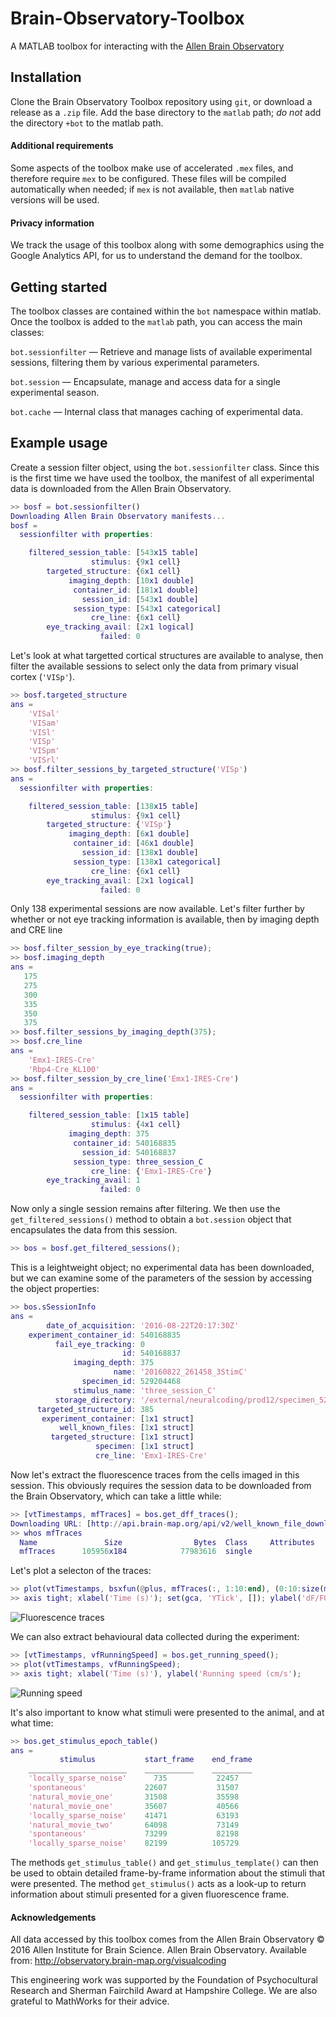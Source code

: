# Brain-Observatory-Toolbox
A MATLAB toolbox for interacting with the [Allen Brain Observatory](http://observatory.brain-map.org/visualcoding)

## Installation

Clone the Brain Observatory Toolbox repository using `git`, or download a release as a `.zip` file. Add the base directory to the `matlab` path; *do not* add the directory `+bot` to the matlab path.

#### Additional requirements

Some aspects of the toolbox make use of accelerated `.mex` files, and therefore require `mex` to be configured. These files will be compiled automatically when needed; if `mex` is not available, then `matlab` native versions will be used.

#### Privacy information

We track the usage of this toolbox along with some demographics using the Google Analytics API, for us to understand the demand for the toolbox.

## Getting started

The toolbox classes are contained within the `bot` namespace within matlab. Once the toolbox is added to the `matlab` path, you can access the main classes:

`bot.sessionfilter` — Retrieve and manage lists of available experimental sessions, filtering them by various experimental parameters.

`bot.session` — Encapsulate, manage and access data for a single experimental season.

`bot.cache` — Internal class that manages caching of experimental data.

## Example usage

Create a session filter object, using the `bot.sessionfilter` class. Since this is the first time we have used the toolbox, the manifest of all experimental data is downloaded from the Allen Brain Observatory.

````matlab
>> bosf = bot.sessionfilter()
Downloading Allen Brain Observatory manifests...
bosf = 
  sessionfilter with properties:

    filtered_session_table: [543x15 table]
                  stimulus: {9x1 cell}
        targeted_structure: {6x1 cell}
             imaging_depth: [10x1 double]
              container_id: [181x1 double]
                session_id: [543x1 double]
              session_type: [543x1 categorical]
                  cre_line: {6x1 cell}
        eye_tracking_avail: [2x1 logical]
                    failed: 0
````

Let's look at what targetted cortical structures are available to analyse, then filter the available sessions to select only the data from primary visual cortex (`'VISp'`).

````matlab
>> bosf.targeted_structure
ans = 
    'VISal'
    'VISam'
    'VISl'
    'VISp'
    'VISpm'
    'VISrl'
>> bosf.filter_sessions_by_targeted_structure('VISp')
ans = 
  sessionfilter with properties:

    filtered_session_table: [138x15 table]
                  stimulus: {9x1 cell}
        targeted_structure: {'VISp'}
             imaging_depth: [6x1 double]
              container_id: [46x1 double]
                session_id: [138x1 double]
              session_type: [138x1 categorical]
                  cre_line: {6x1 cell}
        eye_tracking_avail: [2x1 logical]
                    failed: 0
````

Only 138 experimental sessions are now available. Let's filter further by whether or not eye tracking information is available, then by imaging depth and CRE line

````matlab
>> bosf.filter_session_by_eye_tracking(true);
>> bosf.imaging_depth
ans =
   175
   275
   300
   335
   350
   375
>> bosf.filter_sessions_by_imaging_depth(375);
>> bosf.cre_line
ans = 
    'Emx1-IRES-Cre'
    'Rbp4-Cre_KL100'
>> bosf.filter_session_by_cre_line('Emx1-IRES-Cre')
ans = 
  sessionfilter with properties:

    filtered_session_table: [1x15 table]
                  stimulus: {4x1 cell}
             imaging_depth: 375
              container_id: 540168835
                session_id: 540168837
              session_type: three_session_C
                  cre_line: {'Emx1-IRES-Cre'}
        eye_tracking_avail: 1
                    failed: 0
````

Now only a single session remains after filtering. We then use the `get_filtered_sessions()` method to obtain a `bot.session` object that encapsulates the data from this session.

````matlab
>> bos = bosf.get_filtered_sessions();
````

This is a leightweight object; no experimental data has been downloaded, but we can examine some of the parameters of the session by accessing the object properties:

````matlab
>> bos.sSessionInfo
ans = 
        date_of_acquisition: '2016-08-22T20:17:30Z'
    experiment_container_id: 540168835
          fail_eye_tracking: 0
                         id: 540168837
              imaging_depth: 375
                       name: '20160822_261458_3StimC'
                specimen_id: 529204468
              stimulus_name: 'three_session_C'
          storage_directory: '/external/neuralcoding/prod12/specimen_529204468/ophys_experiment_540168837/'
      targeted_structure_id: 385
       experiment_container: [1x1 struct]
           well_known_files: [1x1 struct]
         targeted_structure: [1x1 struct]
                   specimen: [1x1 struct]
                   cre_line: 'Emx1-IRES-Cre'
````

Now let's extract the fluorescence traces from the cells imaged in this session. This obviously requires the session data to be downloaded from the Brain Observatory, which can take a little while:

````matlab
>> [vtTimestamps, mfTraces] = bos.get_dff_traces();
Downloading URL: [http://api.brain-map.org/api/v2/well_known_file_download/540653508]...
>> whos mfTraces
  Name               Size                Bytes  Class     Attributes
  mfTraces      105956x184            77983616  single   
````

Let's plot a selecton of the traces:

````matlab
>> plot(vtTimestamps, bsxfun(@plus, mfTraces(:, 1:10:end), (0:10:size(mfTraces, 2))/3))
>> axis tight; xlabel('Time (s)'); set(gca, 'YTick', []); ylabel('dF/F0')
````

![Fluorescence traces](traces.png)

We can also extract behavioural data collected during the experiment:

````matlab
>> [vtTimestamps, vfRunningSpeed] = bos.get_running_speed();
>> plot(vtTimestamps, vfRunningSpeed);
>> axis tight; xlabel('Time (s)'), ylabel('Running speed (cm/s');
````
![Running speed](running.png)

It's also important to know what stimuli were presented to the animal, and at what time:

````matlab
>> bos.get_stimulus_epoch_table()
ans = 
           stimulus           start_frame    end_frame
    ______________________    ___________    _________
    'locally_sparse_noise'      735           22457   
    'spontaneous'             22607           31507   
    'natural_movie_one'       31508           35598   
    'natural_movie_one'       35607           40566   
    'locally_sparse_noise'    41471           63193   
    'natural_movie_two'       64098           73149   
    'spontaneous'             73299           82198   
    'locally_sparse_noise'    82199          105729   
````

The methods `get_stimulus_table()` and `get_stimulus_template()` can then be used to obtain detailed frame-by-frame information about the stimuli that were presented. The method `get_stimulus()` acts as a look-up to return information about stimuli presented for a given fluorescence frame.

#### Acknowledgements

All data accessed by this toolbox comes from the Allen Brain Observatory © 2016 Allen Institute for Brain Science. Allen Brain Observatory. Available from: http://observatory.brain-map.org/visualcoding

This engineering work was supported by the Foundation of Psychocultural Research and Sherman Fairchild Award at Hampshire College. We are also grateful to MathWorks for their advice.

